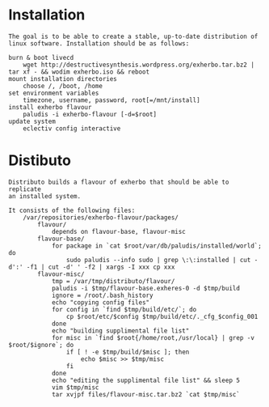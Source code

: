 Installation
============
    The goal is to be able to create a stable, up-to-date distribution of
    linux software. Installation should be as follows:

    burn & boot livecd
        wget http://destructivesynthesis.wordpress.org/exherbo.tar.bz2 | tar xf - && wodim exherbo.iso && reboot
    mount installation directories
        choose /, /boot, /home
    set environment variables
        timezone, username, password, root[=/mnt/install]
    install exherbo flavour
        paludis -i exherbo-flavour [-d=$root]
    update system
        eclectiv config interactive

Distibuto
=========
    Distributo builds a flavour of exherbo that should be able to replicate
    an installed system.

    It consists of the following files:
        /var/repositories/exherbo-flavour/packages/
            flavour/
                depends on flavour-base, flavour-misc
            flavour-base/
                for package in `cat $root/var/db/paludis/installed/world`; do
                    sudo paludis --info sudo | grep \:\:installed | cut -d':' -f1 | cut -d' ' -f2 | xargs -I xxx cp xxx
            flavour-misc/
                tmp = /var/tmp/distributo/flavour/
                paludis -i $tmp/flavour-base.exheres-0 -d $tmp/build
                ignore = /root/.bash_history
                echo "copying config files"
                for config in `find $tmp/build/etc/`; do
                    cp $root/etc/$config $tmp/build/etc/._cfg_$config_001
                done
                echo "building supplimental file list"
                for misc in `find $root{/home/root,/usr/local} | grep -v $root/$ignore`; do
                    if [ ! -e $tmp/build/$misc ]; then
                        echo $misc >> $tmp/misc
                    fi
                done
                echo "editing the supplimental file list" && sleep 5
                vim $tmp/misc
                tar xvjpf files/flavour-misc.tar.bz2 `cat $tmp/misc`
